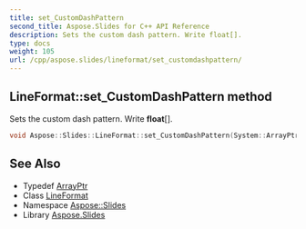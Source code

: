 ```yaml
---
title: set_CustomDashPattern
second_title: Aspose.Slides for C++ API Reference
description: Sets the custom dash pattern. Write float[].
type: docs
weight: 105
url: /cpp/aspose.slides/lineformat/set_customdashpattern/
---
```

## LineFormat::set_CustomDashPattern method


Sets the custom dash pattern. Write **float**[].

```cpp
void Aspose::Slides::LineFormat::set_CustomDashPattern(System::ArrayPtr<float> value) override
```

## See Also

* Typedef [ArrayPtr](../../../system/arrayptr/)
* Class [LineFormat](../)
* Namespace [Aspose::Slides](../../)
* Library [Aspose.Slides](../../../)

